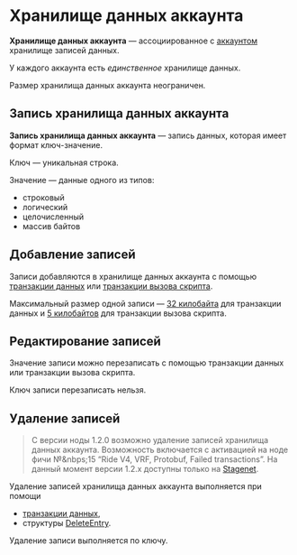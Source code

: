 # Хранилище данных аккаунта

**Хранилище данных аккаунта** — ассоциированное с [аккаунтом](/ru/blockchain/account) хранилище записей данных.

У каждого аккаунта есть _единственное_ хранилище данных.

Размер хранилища данных аккаунта неограничен.

## Запись хранилища данных аккаунта

**Запись хранилища данных аккаунта** — запись данных, которая имеет формат ключ-значение.

Ключ — уникальная строка.

Значение — данные одного из типов:

* строковый
* логический
* целочисленный
* массив байтов

## Добавление записей

Записи добавляются в хранилище данных аккаунта с помощью [транзакции данных](/ru/blockchain/transaction-type/data-transaction) или [транзакции вызова скрипта](/ru/blockchain/transaction-type/invoke-script-transaction).

Максимальный размер одной записи — [32 килобайта](https://github.com/wavesplatform/Waves/blob/79442553314012cc0e2c1defca9d85f8a84e1770/lang/shared/src/main/scala/com/wavesplatform/lang/v1/ContractLimits.scala#L11) для транзакции данных и [5 килобайтов](https://github.com/wavesplatform/Waves/blob/79442553314012cc0e2c1defca9d85f8a84e1770/lang/shared/src/main/scala/com/wavesplatform/lang/v1/ContractLimits.scala#L20) для транзакции вызова скрипта.

## Редактирование записей

Значение записи можно перезаписать с помощью транзакции данных или транзакции вызова скрипта.

Ключ записи перезаписать нельзя.

## Удаление записей

> С версии ноды 1.2.0 возможно удаление записей хранилища данных аккаунта. Возможность включается с активацией на ноде фичи №&nbps;15 “Ride V4, VRF, Protobuf, Failed transactions”. На данный момент версии 1.2.x доступны только на [Stagenet](/ru/blockchain/blockchain-network/stage-network).

Удаление записей хранилища данных аккаунта выполняется при помощи

- [транзакции данных](/ru/blockchain/transaction-type/data-transaction),
- структуры [DeleteEntry](/ru/ride/structures/common-structures/delete-entry).

Удаление записи выполняется по ключу.
